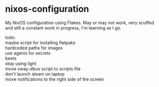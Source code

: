 # nixos-configuration
My NixOS configuration using Flakes. May or may not work, very scuffed and still a constant work in progress, I'm learning as I go. 

todo:<br> 
	maybe script for installing flatpaks<br>
	hardcoded paths for images<br>
	use agenix for secrets<br>
	beets<br>
	stop using light<br>
	move sway-dbus script to scripts file<br>
	don't launch steam on laptop<br>
	move notifications to the right side of the screen<br>

